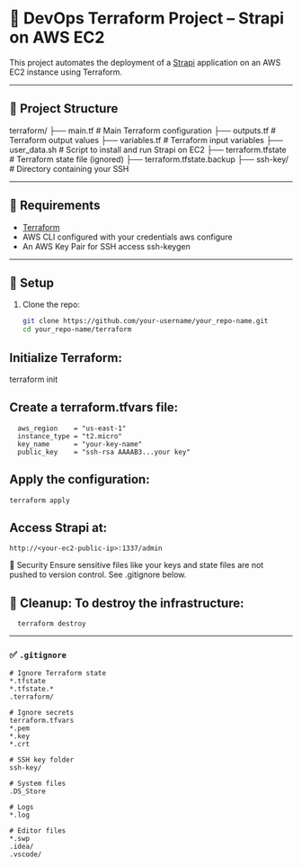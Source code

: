 # 🚀 DevOps Terraform Project – Strapi on AWS EC2

This project automates the deployment of a [Strapi](https://strapi.io/) application on an AWS EC2 instance using Terraform.

---

## 📁 Project Structure

terraform/
    ├── main.tf # Main Terraform configuration 
    ├── outputs.tf # Terraform output values 
    ├── variables.tf # Terraform input variables 
    ├── user_data.sh # Script to install and run Strapi on EC2 
    ├── terraform.tfstate # Terraform state file (ignored) 
    ├── terraform.tfstate.backup 
    ├── ssh-key/ # Directory containing your SSH



---

## 🔧 Requirements

- [Terraform](https://developer.hashicorp.com/terraform/downloads)
- AWS CLI configured with your credentials
       aws configure
- An AWS Key Pair for SSH access
       ssh-keygen

---

## 🌱 Setup

1. Clone the repo:
   ```bash
   git clone https://github.com/your-username/your_repo-name.git
   cd your_repo-name/terraform


## Initialize Terraform:
   terraform init

##  Create a terraform.tfvars file:
      aws_region    = "us-east-1"
      instance_type = "t2.micro"
      key_name      = "your-key-name"
      public_key    = "ssh-rsa AAAAB3...your key"

## Apply the configuration:
    terraform apply

## Access Strapi at:
    http://<your-ec2-public-ip>:1337/admin

🔐 Security
Ensure sensitive files like your keys and state files are not pushed to version control. See .gitignore below.


## 🧹 Cleanup: To destroy the infrastructure:
      terraform destroy



---

### ✅ `.gitignore`

```gitignore
# Ignore Terraform state
*.tfstate
*.tfstate.*
.terraform/

# Ignore secrets
terraform.tfvars
*.pem
*.key
*.crt

# SSH key folder
ssh-key/

# System files
.DS_Store

# Logs
*.log

# Editor files
*.swp
.idea/
.vscode/

